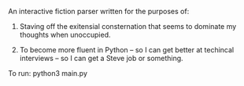An interactive fiction parser written for the purposes of:

1. Staving off the exitensial consternation that seems to dominate my thoughts when unoccupied.

2. To become more fluent in Python – so I can get better at techincal interviews – so I can get a Steve job or something. 


To run:
python3 main.py 